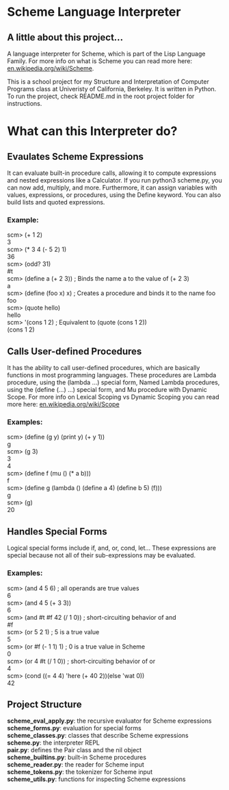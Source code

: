 # Scheme Language Interpreter

## A little about this project...
A language interpreter for Scheme, which is part of the Lisp Language Family. For more info on what is Scheme you can read more here: [en.wikipedia.org/wiki/Scheme](https://en.wikipedia.org/wiki/Scheme_(programming_language)).      

This is a school project for my Structure and Interpretation of Computer Programs class at Univeristy of California, Berkeley. It is written in Python. To run the project, check README.md in the root project folder for instructions.        



# What can this Interpreter do?

## Evaulates Scheme Expressions
It can evaluate built-in procedure calls, allowing it to compute expressions and nested expressions like a Calculator. If you run python3 scheme.py, you can now add, multiply, and more. Furthermore, it can assign variables with values, expressions, or procedures, using the Define keyword. You can also build lists and quoted expressions.

### Example:    
scm> (+ 1 2)  
3   
scm> (* 3 4 (- 5 2) 1)  
36    
scm> (odd? 31)  
#t    
scm> (define a (+ 2 3))   ; Binds the name a to the value of (+ 2 3)  
a     
scm> (define (foo x) x)   ; Creates a procedure and binds it to the name foo  
foo   
scm> (quote hello)    
hello     
scm> '(cons 1 2)  ; Equivalent to (quote (cons 1 2))    
(cons 1 2)    


## Calls User-defined Procedures
It has the ability to call user-defined procedures, which are basically functions in most programming languages. These procedures are Lambda procedure, using the (lambda ...) special form, Named Lambda procedures, using the (define (...) ...) special form, and Mu procedure with Dynamic Scope. For more info on Lexical Scoping vs Dynamic Scoping you can read more here: [en.wikipedia.org/wiki/Scope](https://en.wikipedia.org/wiki/Scope_(computer_science)#Lexical_scope_vs._dynamic_scope_2)   

### Examples:   
scm> (define (g y) (print y) (+ y 1))   
g   
scm> (g 3)    
3   
4   
scm> (define f (mu () (* a b)))   
f   
scm> (define g (lambda () (define a 4) (define b 5) (f)))   
g   
scm> (g)    
20    


## Handles Special Forms
Logical special forms include if, and, or, cond, let... These expressions are special because not all of their sub-expressions may be evaluated.

### Examples:

scm> (and 4 5 6)  ; all operands are true values    
6   
scm> (and 4 5 (+ 3 3))    
6   
scm> (and #t #f 42 (/ 1 0))  ; short-circuiting behavior of and   
#f    
scm> (or 5 2 1)  ; 5 is a true value    
5   
scm> (or #f (- 1 1) 1)  ; 0 is a true value in Scheme   
0   
scm> (or 4 #t (/ 1 0))  ; short-circuiting behavior of or   
4   
scm> (cond ((= 4 4) 'here (+ 40 2))(else 'wat 0))   
42     



## Project Structure
**scheme_eval_apply.py**: the recursive evaluator for Scheme expressions    
**scheme_forms.py**: evaluation for special forms   
**scheme_classes.py**: classes that describe Scheme expressions   
**scheme.py**: the interpreter REPL   
**pair.py**: defines the Pair class and the nil object    
**scheme_builtins.py**: built-in Scheme procedures    
**scheme_reader.py**: the reader for Scheme input   
**scheme_tokens.py**: the tokenizer for Scheme input    
**scheme_utils.py**: functions for inspecting Scheme expressions    
